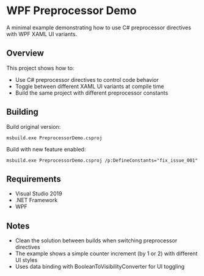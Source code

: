 # WPF Preprocessor Demo

A minimal example demonstrating how to use C# preprocessor directives with WPF XAML UI variants.

## Overview

This project shows how to:

- Use C# preprocessor directives to control code behavior
- Toggle between different XAML UI variants at compile time
- Build the same project with different preprocessor constants

## Building

Build original version:

```batch
msbuild.exe PreprocessorDemo.csproj
```

Build with new feature enabled:

```batch
msbuild.exe PreprocessorDemo.csproj /p:DefineConstants="fix_issue_001"
```

## Requirements

- Visual Studio 2019
- .NET Framework
- WPF

## Notes

- Clean the solution between builds when switching preprocessor directives
- The example shows a simple counter increment (by 1 or 2) with different UI styles
- Uses data binding with BooleanToVisibilityConverter for UI toggling
